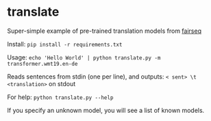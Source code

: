 # translate

Super-simple example of pre-trained translation models from <a href="https://github.com/pytorch/fairseq/blob/master/examples/translation/README.md">fairseq</a>

Install:
   ```pip install -r requirements.txt```

Usage:
   ```echo 'Hello World' | python translate.py -m transformer.wmt19.en-de```

Reads sentences from stdin (one per line), and outputs: 
   ```< sent> \t <translation>```
on stdout

For help:
   ```python translate.py --help```

If you specify an unknown model, you will see a list of known models.
      
